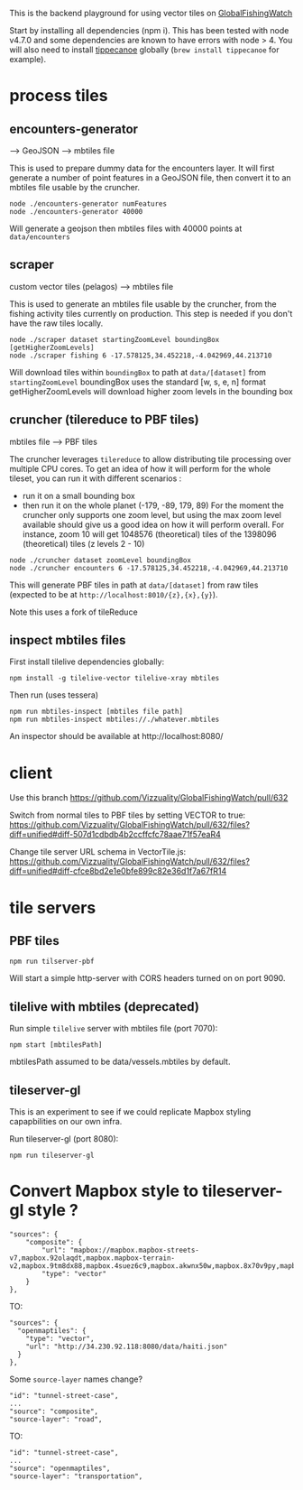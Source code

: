 This is the backend playground for using vector tiles on <a href="https://github.com/Vizzuality">GlobalFishingWatch</a>

Start by installing all dependencies (npm i). This has been tested with node v4.7.0 and some dependencies are known to have errors with node > 4.
You will also need to install <a href="https://github.com/mapbox/tippecanoe">tippecanoe</a> globally (`brew install tippecanoe` for example).


# process tiles

## encounters-generator

--> GeoJSON --> mbtiles file

This is used to prepare dummy data for the encounters layer.
It will first generate a number of point features in a GeoJSON file, then convert it to an mbtiles file usable by the cruncher.

```
node ./encounters-generator numFeatures
node ./encounters-generator 40000
```

Will generate a geojson then mbtiles files with 40000 points at `data/encounters`


## scraper

custom vector tiles (pelagos) --> mbtiles file

This is used to generate an mbtiles file usable by the cruncher, from the fishing activity tiles currently on production.
This step is needed if you don't have the raw tiles locally.

```
node ./scraper dataset startingZoomLevel boundingBox [getHigherZoomLevels]
node ./scraper fishing 6 -17.578125,34.452218,-4.042969,44.213710

```
Will download tiles within `boundingBox` to path at `data/[dataset]` from `startingZoomLevel`
boundingBox uses the standard [w, s, e, n] format
getHigherZoomLevels will download higher zoom levels in the bounding box


## cruncher (tilereduce to PBF tiles)

mbtiles file --> PBF tiles

The cruncher leverages `tilereduce` to allow distributing tile processing over multiple CPU cores.
To get an idea of how it will perform for the whole tileset, you can run it with different scenarios :
- run it on a small bounding box
- then run it on the whole planet (-179, -89, 179, 89)
For the moment the cruncher only supports one zoom level, but using the max zoom level available should give us a good idea on how it will perform overall. For instance, zoom 10 will get 1048576 (theoretical) tiles of the 1398096 (theoretical) tiles (z levels 2 - 10)

```
node ./cruncher dataset zoomLevel boundingBox
node ./cruncher encounters 6 -17.578125,34.452218,-4.042969,44.213710
```

This will generate PBF tiles in path at `data/[dataset]` from raw tiles (expected to be at `http://localhost:8010/{z},{x},{y}`).

Note this uses a fork of tileReduce


## inspect mbtiles files

First install tilelive dependencies globally:
```
npm install -g tilelive-vector tilelive-xray mbtiles
```

Then run (uses tessera)
```
npm run mbtiles-inspect [mbtiles file path]
npm run mbtiles-inspect mbtiles://./whatever.mbtiles
```

An inspector should be available at http://localhost:8080/

# client

Use this branch https://github.com/Vizzuality/GlobalFishingWatch/pull/632

Switch from normal tiles to PBF tiles by setting VECTOR to true:
https://github.com/Vizzuality/GlobalFishingWatch/pull/632/files?diff=unified#diff-507d1cdbdb4b2ccffcfc78aae71f57eaR4

Change tile server URL schema in VectorTile.js:
https://github.com/Vizzuality/GlobalFishingWatch/pull/632/files?diff=unified#diff-cfce8bd2e1e0bfe899c82e36d1f7a67fR14


# tile servers

## PBF tiles

```
npm run tilserver-pbf
```

Will start a simple http-server with CORS headers turned on on port 9090.

## tilelive with mbtiles (deprecated)

Run simple `tilelive` server with mbtiles file (port 7070):
```
npm start [mbtilesPath]
```

mbtilesPath assumed to be data/vessels.mbtiles by default.

## tileserver-gl

This is an experiment to see if we could replicate Mapbox styling capapbilities on our own infra.

Run tileserver-gl (port 8080):
```
npm run tileserver-gl
```



# Convert Mapbox style to tileserver-gl style ?

```
"sources": {
    "composite": {
        "url": "mapbox://mapbox.mapbox-streets-v7,mapbox.92olaqdt,mapbox.mapbox-terrain-v2,mapbox.9tm8dx88,mapbox.4suez6c9,mapbox.akwnx50w,mapbox.8x70v9py,mapbox.b1l3wqbs,mapbox.cc9j0p61,mapbox.d4advw8k",
        "type": "vector"
    }
},
```
TO:
```
"sources": {
  "openmaptiles": {
    "type": "vector",
    "url": "http://34.230.92.118:8080/data/haiti.json"
  }
},
```


Some `source-layer` names change?

```
"id": "tunnel-street-case",
...
"source": "composite",
"source-layer": "road",
```
TO:
```
"id": "tunnel-street-case",
...
"source": "openmaptiles",
"source-layer": "transportation",
```
